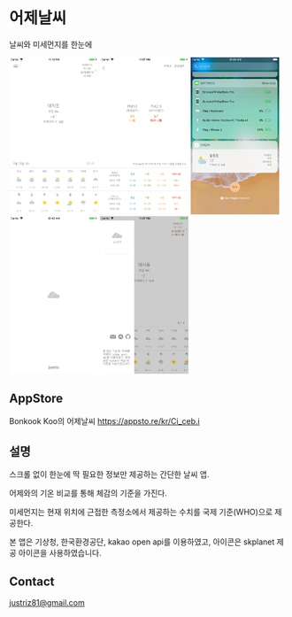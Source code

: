 # 어제날씨
날씨와 미세먼지를 한눈에

<p align="left">
<kbd><img src="https://github.com/justinaus/Twy222/blob/master/screenshots/Simulator Screen Shot - iPhone 6s Plus - 2019-02-13 at 23.13.14.png"  width="160" /></kbd>
<kbd><img src="https://github.com/justinaus/Twy222/blob/master/screenshots/Simulator Screen Shot - iPhone 6s Plus - 2019-02-14 at 23.07.43.png"  width="160" /></kbd>
<kbd><img src="https://github.com/justinaus/Twy222/blob/master/screenshots/Simulator Screen Shot - iPhone 8 Plus - 2017-11-28 at 00.04.58.png"  width="160" /></kbd>
 <kbd><img src="https://github.com/justinaus/Twy222/blob/master/screenshots/Simulator Screen Shot - iPhone 6s Plus - 2019-02-12 at 00.43.33.png"  width="160" /></kbd>
<kbd><img src="https://github.com/justinaus/Twy222/blob/master/screenshots/Simulator Screen Shot - iPhone 6s Plus - 2019-02-14 at 23.07.48.png"  width="160" /></kbd>
</p>

## AppStore
Bonkook Koo의 어제날씨
https://appsto.re/kr/Ci_ceb.i


## 설명
스크롤 없이 한눈에 딱 필요한 정보만 제공하는 간단한 날씨 앱.

어제와의 기온 비교를 통해 체감의 기준을 가진다. 

미세먼지는 현재 위치에 근접한 측정소에서 제공하는 수치를 국제 기준(WHO)으로 제공한다.


본 앱은 기상청, 한국환경공단, kakao open api를 이용하였고, 아이콘은 skplanet 제공 아이콘을 사용하였습니다.


## Contact
<justriz81@gmail.com>
